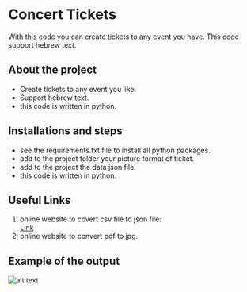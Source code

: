 # Concert Tickets

With this code you can create tickets to any event you have.
This code support hebrew text.

## About the project
- Create tickets to any event you like. <br />
- Support hebrew text. <br />
- this code is written in python. <br />


## Installations and steps
- see the requirements.txt file to install all python packages. <br />
- add to the project folder your picture format of ticket. <br />
- add to the project the data json file. <br />
- this code is written in python. <br />

## Useful Links
1. online website to covert csv file to json file: <br/> [Link](https://csvjson.com/csv2json) <br/>
2. online website to convert pdf to jpg.



## Example of the output
![alt text](https://github.com/lihip94/ConcertTickets/ExampleToPdf.jpg)
